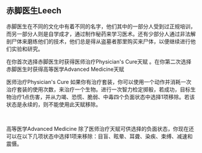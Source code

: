 ## 赤脚医生Leech

赤脚医生在不同的文化中有着不同的名字，他们其中的一部分人受到过正规培训，而另一部分人则是自学成才，通过制作秘药来学习医术。还有少部分人通过非法解剖尸体来磨练他们的技术，他们总是得从盗墓者那里购买来尸体，以便继续进行他们实验和研究。

在你首次选择赤脚医生时获得医师治疗Physician's Cure天赋
。在你第二次选择赤脚医生时获得高等医学Advanced Medicine天赋

医师治疗Physician's Cure
如果你有治疗套装，你可以使用一个动作并消耗一次治疗套装的使用次数，来治疗一个生物。进行一次智力检定掷骰，若成功，目标生物治疗1点伤害，并从力竭、恐慌、脆弱、中毒四个负面状态中选择1项移除。若该状态是永续的，则不能使用此天赋移除。

 

高等医学Advanced Medicine
除了医师治疗天赋可供选择的负面状态，你现在还可以在以下几项状态中选择1项来移除：目盲、眩晕、耳聋、染疾、束缚、减速和震慑。
